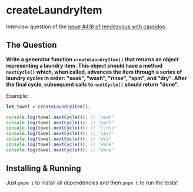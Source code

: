 # createLaundryItem

Interview question of the [issue #418 of rendezvous with cassidoo](https://buttondown.com/cassidoo/archive/its-important-to-have-something-to-walk-towards/).

## The Question

**Write a generator function `createLaundryItem()` that returns an object representing a laundry item. This object should have a method `nextCycle()` which, when called, advances the item through a series of laundry cycles in order: "soak", "wash", "rinse", "spin", and "dry". After the final cycle, subsequent calls to `nextCycle()` should return "done".**

Example:

```js
let towel = createLaundryItem();

console.log(towel.nextCycle()); // "soak"
console.log(towel.nextCycle()); // "wash"
console.log(towel.nextCycle()); // "rinse"
console.log(towel.nextCycle()); // "spin"
console.log(towel.nextCycle()); // "dry"
console.log(towel.nextCycle()); // "done"
console.log(towel.nextCycle()); // "done"
```

## Installing & Running

Just `pnpm i` to install all dependencies and then `pnpm t` to run the tests!
